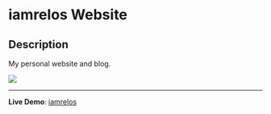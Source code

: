 # iamrelos Website

Description
---
My personal website and blog.

![](http://i.imgur.com/FySVwmb.png)

---
**Live Demo**: [iamrelos](http://iamrelos.com)